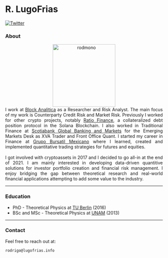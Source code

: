 
# R. LugoFrias

[![Twitter](https://img.shields.io/twitter/url/https/twitter.com/bukotsunikki.svg?style=social&label=Follow%20%40bukotsunikki)](https://twitter.com/rodmono)

### About

 <center><img src="/img/oso.jpg" alt="rodmono" style="height: 200px; width:200px; float:center;"/> </center>

<div style="text-align:justify;font-size:14px;">
		I work at <a href="https://blockanalitica.com/">Block Analitica</a> as a Researcher and Risk Analyst. The main focus of my work is Counterparty Credit Risk and Market Risk. Previously I worked for other crypto projects, notably <a href="https://ratio.finance/">Ratio Finance</a>, a collateralized debt position protocol in the Solana Blockchain. I also worked in Traditional Finance at <a href="https://www.gbm.scotiabank.com/en.html">Scotiabank Global Banking and Markets</a> for the Emerging Markets Desk as XVA Trader and Front Office Quant. I started my career in Finance at <a href="https://gbm.com/">Grupo Bursatil Mexicano</a> where I learned, created and implemented quantitative trading strategies for futures and equities.
		<br>
		<br>
		I got involved with cryptoassets in 2017 and I decided to go all-in at the end of 2021. I am mainly interested in developing data-driven quantitive solutions for investor portfolio creation and financial risk management. I enjoy bridging the gap between theoretical research and real-world financial applications attempting to add some value to the industry.
</div>

---

### Education

* PhD - Theoretical Physics at [TU Berlin](https://www.tu.berlin/agklapp/) (2016)
* BSc and MSc - Theoretical Physics at [UNAM](http://umdi-juriquilla.fciencias.unam.mx/somos/fichas/profs/DrIvanSantamaria.html) (2013)

---

### Contact

Feel free to reach out at: 
	
	rodrigo@lugofrias.info
